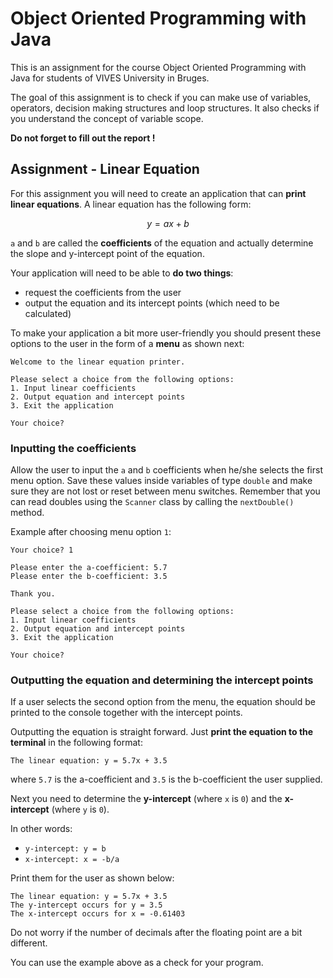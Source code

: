 # Object Oriented Programming with Java

This is an assignment for the course Object Oriented Programming with Java for students of VIVES University in Bruges.

The goal of this assignment is to check if you can make use of variables, operators, decision making structures and loop structures. It also checks if you understand the concept of variable scope.

**Do not forget to fill out the report !**

## Assignment - Linear Equation

For this assignment you will need to create an application that can **print linear equations**. A linear equation has the following form:

```math
y = ax + b
```

`a` and `b` are called the **coefficients** of the equation and actually determine the slope and y-intercept point of the equation.

Your application will need to be able to **do two things**:

* request the coefficients from the user
* output the equation and its intercept points (which need to be calculated)

To make your application a bit more user-friendly you should present these options to the user in the form of a **menu** as shown next:

```text
Welcome to the linear equation printer.

Please select a choice from the following options:
1. Input linear coefficients
2. Output equation and intercept points
3. Exit the application

Your choice?
```

### Inputting the coefficients

Allow the user to input the `a` and `b` coefficients when he/she selects the first menu option. Save these values inside variables of type `double` and make sure they are not lost or reset between menu switches. Remember that you can read doubles using the `Scanner` class by calling the `nextDouble()` method.

Example after choosing menu option `1`:

```text
Your choice? 1

Please enter the a-coefficient: 5.7
Please enter the b-coefficient: 3.5

Thank you.

Please select a choice from the following options:
1. Input linear coefficients
2. Output equation and intercept points
3. Exit the application

Your choice?
```

### Outputting the equation and determining the intercept points

If a user selects the second option from the menu, the equation should be printed to the console together with the intercept points.

Outputting the equation is straight forward. Just **print the equation to the terminal** in the following format:

```text
The linear equation: y = 5.7x + 3.5
```

where `5.7` is the a-coefficient and `3.5` is the b-coefficient the user supplied.

Next you need to determine the **y-intercept** (where `x` is `0`) and the **x-intercept** (where `y` is `0`).

In other words:

* `y-intercept: y = b`
* `x-intercept: x = -b/a`

Print them for the user as shown below:

```text
The linear equation: y = 5.7x + 3.5
The y-intercept occurs for y = 3.5
The x-intercept occurs for x = -0.61403
```

Do not worry if the number of decimals after the floating point are a bit different.

You can use the example above as a check for your program.